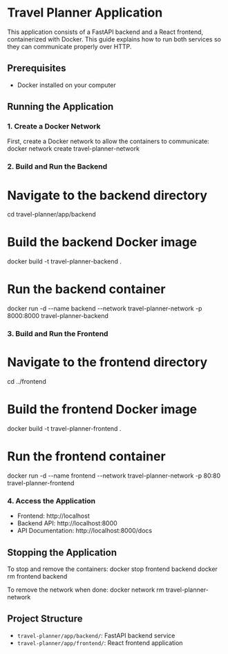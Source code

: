 # Travel Planner Application

This application consists of a FastAPI backend and a React frontend, containerized with Docker. This guide explains how to run both services so they can communicate properly over HTTP.

## Prerequisites

- Docker installed on your computer

## Running the Application

### 1. Create a Docker Network

First, create a Docker network to allow the containers to communicate:
docker network create travel-planner-network

### 2. Build and Run the Backend

# Navigate to the backend directory

cd travel-planner/app/backend

# Build the backend Docker image

docker build -t travel-planner-backend .

# Run the backend container

docker run -d --name backend --network travel-planner-network -p 8000:8000 travel-planner-backend

### 3. Build and Run the Frontend

# Navigate to the frontend directory

cd ../frontend

# Build the frontend Docker image

docker build -t travel-planner-frontend .

# Run the frontend container

docker run -d --name frontend --network travel-planner-network -p 80:80 travel-planner-frontend

### 4. Access the Application

- Frontend: http://localhost
- Backend API: http://localhost:8000
- API Documentation: http://localhost:8000/docs

## Stopping the Application

To stop and remove the containers:
docker stop frontend backend
docker rm frontend backend

To remove the network when done:
docker network rm travel-planner-network

## Project Structure

- `travel-planner/app/backend/`: FastAPI backend service
- `travel-planner/app/frontend/`: React frontend application
